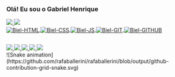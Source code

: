 ### Olá! Eu sou o Gabriel Henrique

<div class="stats">
  <a href="https://github.com/rafaballerini">
  <img height="180em" src="https://github-readme-stats.vercel.app/api?username=GabrielHenriqu&show_icons=true&theme=dark&include_all_commits=true&count_private=true&"/>
  <img height="180em" src="https://github-readme-stats.vercel.app/api/top-langs/?username=GabrielHenrique&layout=compact&langs_count=7&theme=dark"/>
</div>
  
<div class="icons">
  <img align="center" alt="Biel-HTML" height="45" width="55" style="max-width:100%;" src="https://cdn.jsdelivr.net/gh/devicons/devicon/icons/html5/html5-original.svg">
  <img align="center" alt="Biel-CSS" height="45" width="55" style="max-width:100%;" src="https://cdn.jsdelivr.net/gh/devicons/devicon/icons/css3/css3-original.svg">
  <img align="center" alt="Biel-JS" height="45" width="55" style="max-width:100%;" src="https://cdn.jsdelivr.net/gh/devicons/devicon/icons/javascript/javascript-original.svg">
  <img align="center" alt="Biel-GIT" height="45" width="55" style="max-width:100%;" src="https://cdn.jsdelivr.net/gh/devicons/devicon/icons/git/git-original.svg">
  <img align="center" alt="Biel-GITHUB" height="45" width="55" style="max-width:100%;" src="https://cdn.jsdelivr.net/gh/devicons/devicon/icons/github/github-original.svg">
</div>

##
  
<div class="badges">
  <a href="https://www.youtube.com/channel/UChED3bAF549-8rjIWGdcWVw" target="_blank"> <img src="https://img.shields.io/badge/YouTube-FF0000?style=for-the-badge&logo=youtube&logoColor=white"> </a>
  <a href="" target="_blank"> <img src="https://img.shields.io/badge/Twitch-9146FF?style=for-the-badge&logo=twitch&logoColor=white"> </a>
  <a href="https://www.instagram.com/gabrieelfarias_/" target="_blank"> <img src="https://img.shields.io/badge/Instagram-E4405F?style=for-the-badge&logo=instagram&logoColor=white"> </a>
  <a href="" target="_blank"> <img src="https://img.shields.io/badge/Gmail-D14836?style=for-the-badge&logo=gmail&logoColor=white"> </a>
  <a href="" target="_blank"> <img src="https://img.shields.io/badge/LinkedIn-0077B5?style=for-the-badge&logo=linkedin&logoColor=white"> </a>
</div>
  
<div class="snake">
   ![Snake animation](https://github.com/rafaballerini/rafaballerini/blob/output/github-contribution-grid-snake.svg)
</div>
  
  
  
  
  
  
  
  
  
  
  
  
  
  
  
  
